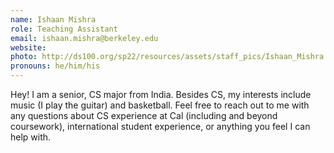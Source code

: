 ```yaml
---
name: Ishaan Mishra
role: Teaching Assistant
email: ishaan.mishra@berkeley.edu
website: 
photo: http://ds100.org/sp22/resources/assets/staff_pics/Ishaan_Mishra.jpg
pronouns: he/him/his
---
```

Hey! I am a senior, CS major from India. Besides CS, my interests include music (I play the guitar) and basketball. Feel free to reach out to me with any questions about CS experience at Cal (including and beyond coursework), international student experience, or anything you feel I can help with.
